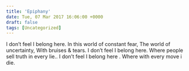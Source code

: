 ```yaml
---
title: 'Epiphany'
date: Tue, 07 Mar 2017 16:06:00 +0000
draft: false
tags: [Uncategorized]
---
```


I don’t feel I belong here. In this world of constant fear, The world of uncertainty, With bruises & tears. I don’t feel I belong here. Where people sell truth in every lie.. I don’t feel I belong here . Where with every move i die.